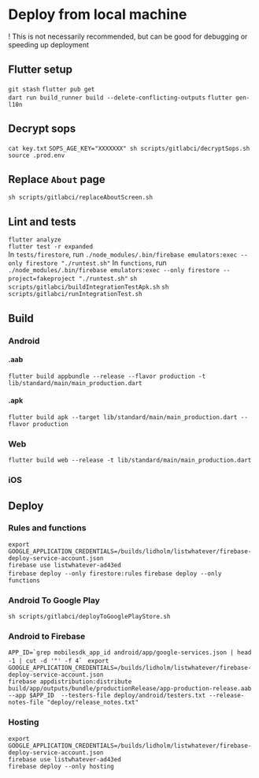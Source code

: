 # Deploy from local machine 

! This is not necessarily recommended, but can be good for debugging or speeding up deployment

## Flutter setup

`git stash`
`flutter pub get`  
`dart run build_runner build --delete-conflicting-outputs`
`flutter gen-l10n`

## Decrypt sops

`cat key.txt`
`SOPS_AGE_KEY="XXXXXXX" sh scripts/gitlabci/decryptSops.sh`  
`source .prod.env`  

## Replace `About` page

`sh scripts/gitlabci/replaceAboutScreen.sh`

## Lint and tests

`flutter analyze`  
`flutter test -r expanded`  
In `tests/firestore`, run `./node_modules/.bin/firebase emulators:exec --only firestore "./runtest.sh"`
In `functions`, run `./node_modules/.bin/firebase emulators:exec --only firestore --project=fakeproject "./runtest.sh"`
`sh scripts/gitlabci/buildIntegrationTestApk.sh`
`sh scripts/gitlabci/runIntegrationTest.sh`

## Build 

### Android

#### .aab

`flutter build appbundle --release --flavor production -t lib/standard/main/main_production.dart`

#### .apk

`flutter build apk --target lib/standard/main/main_production.dart --flavor production`

### Web

`flutter build web --release -t lib/standard/main/main_production.dart`

### iOS

## Deploy

### Rules and functions

`export GOOGLE_APPLICATION_CREDENTIALS=/builds/lidholm/listwhatever/firebase-deploy-service-account.json`  
`firebase use listwhatever-ad43ed`  
`firebase deploy --only firestore:rules`
`firebase deploy --only functions`

### Android To Google Play

`sh scripts/gitlabci/deployToGooglePlayStore.sh`

### Android to Firebase 

```APP_ID=`grep mobilesdk_app_id android/app/google-services.json | head -1 | cut -d '"' -f 4` ```
`export GOOGLE_APPLICATION_CREDENTIALS=/builds/lidholm/listwhatever/firebase-deploy-service-account.json`  
`firebase appdistribution:distribute build/app/outputs/bundle/productionRelease/app-production-release.aab --app $APP_ID  --testers-file deploy/android/testers.txt --release-notes-file "deploy/release_notes.txt"`  

### Hosting 

`export GOOGLE_APPLICATION_CREDENTIALS=/builds/lidholm/listwhatever/firebase-deploy-service-account.json`  
`firebase use listwhatever-ad43ed`  
`firebase deploy --only hosting`  

